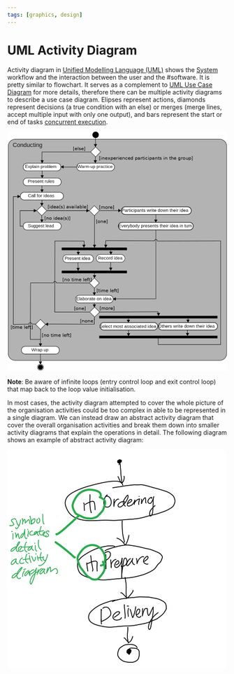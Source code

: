 ```yaml
---
tags: [graphics, design]
---
```


# UML Activity Diagram

Activity diagram in [Unified Modelling Language (UML)](202304011211.md) shows
the [System](202303242148.md) workflow and the interaction between the user and
the #software. It is pretty similar to flowchart. It serves as a complement to
[UML Use Case Diagram](202304011421.md) for more details, therefore there can be
multiple activity diagrams to describe a use case diagram. Elipses represent
actions, diamonds represent decisions (a true condition with an else) or merges
(merge lines, accept multiple input with only one output), and bars represent
the start or end of tasks [concurrent execution](202202011815.md).

![Activity diagram](pic/uml-activity-diagram.png)

**Note**: Be aware of infinite loops (entry control loop and exit control loop)
that map back to the loop value initialisation.

In most cases, the activity diagram attempted to cover the whole picture of the
organisation activities could be too complex in able to be represented in a
single diagram. We can instead draw an abstract activity diagram that cover the
overall organisation activities and break them down into smaller activity
diagrams that explain the operations in detail. The following diagram shows an
example of abstract activity diagram:

![Abstract activity diagram](pic/uml-activity-diagram-abstract.png)
